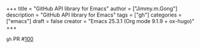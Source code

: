 +++
title = "GitHub API library for Emacs"
author = ["Jimmy.m.Gong"]
description = "GitHub API library for Emacs"
tags = ["gh"]
categories = ["emacs"]
draft = false
creator = "Emacs 25.3.1 (Org mode 9.1.9 + ox-hugo)"
+++

`gh` PR #[100](https://github.com/sigma/gh.el/pull/100)

[//]: # "Exported with love from a post written in Org mode"
[//]: # "- https://github.com/yssource/home"
